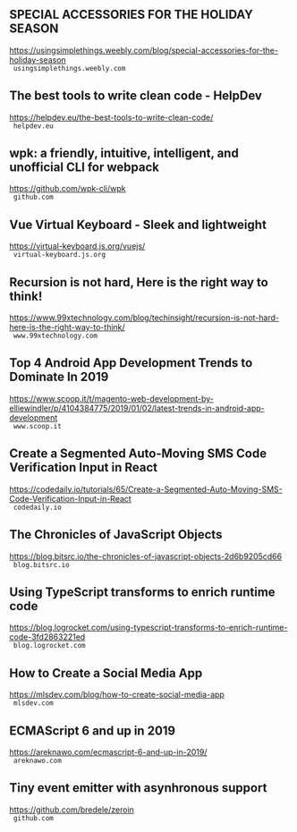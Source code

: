 ## SPECIAL ACCESSORIES FOR THE HOLIDAY SEASON  
https://usingsimplethings.weebly.com/blog/special-accessories-for-the-holiday-season  
 ` usingsimplethings.weebly.com`
  

## The best tools to write clean code - HelpDev  
https://helpdev.eu/the-best-tools-to-write-clean-code/  
 ` helpdev.eu`
  

## wpk: a friendly, intuitive, intelligent, and unofficial CLI for webpack  
https://github.com/wpk-cli/wpk  
 ` github.com`
  

## Vue Virtual Keyboard - Sleek and lightweight  
https://virtual-keyboard.js.org/vuejs/  
 ` virtual-keyboard.js.org`
  

## Recursion is not hard, Here is the right way to think!  
https://www.99xtechnology.com/blog/techinsight/recursion-is-not-hard-here-is-the-right-way-to-think/  
 ` www.99xtechnology.com`
  

## Top 4 Android App Development Trends to Dominate In 2019  
https://www.scoop.it/t/magento-web-development-by-elliewindler/p/4104384775/2019/01/02/latest-trends-in-android-app-development  
 ` www.scoop.it`
  

## Create a Segmented Auto-Moving SMS Code Verification Input in React  
https://codedaily.io/tutorials/65/Create-a-Segmented-Auto-Moving-SMS-Code-Verification-Input-in-React  
 ` codedaily.io`
  

## The Chronicles of JavaScript Objects  
https://blog.bitsrc.io/the-chronicles-of-javascript-objects-2d6b9205cd66  
 ` blog.bitsrc.io`
  

## Using TypeScript transforms to enrich runtime code  
https://blog.logrocket.com/using-typescript-transforms-to-enrich-runtime-code-3fd2863221ed  
 ` blog.logrocket.com`
  

## How to Create a Social Media App  
https://mlsdev.com/blog/how-to-create-social-media-app  
 ` mlsdev.com`
  

## ECMAScript 6 and up in 2019  
https://areknawo.com/ecmascript-6-and-up-in-2019/  
 ` areknawo.com`
  

## Tiny event emitter with asynhronous support  
https://github.com/bredele/zeroin  
 ` github.com`
  

